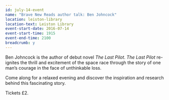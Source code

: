 ```yaml
---
id: july-14-event
name: "Brave New Reads author talk: Ben Johncock"
location: leiston-library
location-text: Leiston Library
event-start-date: 2016-07-14
event-start-time: 1915
event-end-time: 2100
breadcrumb: y
---
```

Ben Johncock is the author of debut novel <cite>The Last Pilot</cite>. <cite>The Last Pilot</cite> re-ignites the thrill and excitement of the space race through the story of one man’s courage in the face of unthinkable loss.

Come along for a relaxed evening and discover the inspiration and research behind this fascinating story.

Tickets £2.
